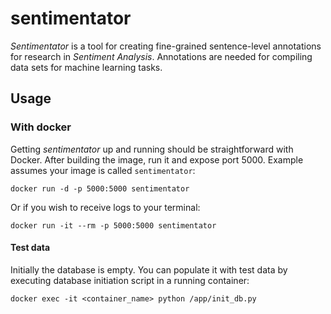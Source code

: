 
# sentimentator

*Sentimentator* is a tool for creating fine-grained sentence-level annotations
for research in *Sentiment Analysis*. Annotations are needed for compiling data
sets for machine learning tasks.

## Usage

### With docker

Getting *sentimentator* up and running should be straightforward with Docker.
After building the image, run it and expose port 5000. Example assumes your
image is called `sentimentator`:

    docker run -d -p 5000:5000 sentimentator

Or if you wish to receive logs to your terminal:

    docker run -it --rm -p 5000:5000 sentimentator

#### Test data

Initially the database is empty. You can populate it with test data by
executing database initiation script in a running container:

    docker exec -it <container_name> python /app/init_db.py
